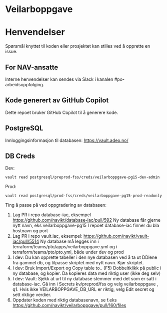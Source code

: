 Veilarboppgave
==============

# Henvendelser

Spørsmål knyttet til koden eller prosjektet kan stilles ved å opprette en issue.

## For NAV-ansatte

Interne henvendelser kan sendes via Slack i kanalen #po-arbeidsoppfølging.

## Kode generert av GitHub Copilot

Dette repoet bruker GitHub Copilot til å generere kode.
## PostgreSQL

Innloggingsinformasjon til databasen: https://vault.adeo.no/

## DB Creds

Dev: 
```console
vault read postgresql/preprod-fss/creds/veilarboppgave-pg15-dev-admin
```

Prod: 
```console
vault read postgresql/prod-fss/creds/veilarboppgave-pg15-prod-readonly
```

Ting å passe på ved oppgradering av databasen:
1. Lag PR i repo database-iac, eksempel https://github.com/navikt/database-iac/pull/592 Ny database får gjerne nytt navn, eks veilarboppgave-pg15
I repoet database-iac finner du bla hostnavn og port
2. Lag PR i repo vault.iac, eksempel: https://github.com/navikt/vault-iac/pull/5514 
Ny database må legges inn i terraform/teams/pto/apps/veilarboppgave.yml og i terraform/teams/pto/pto.yml, både under dev og prod
3. I dev: Du kan opprette tabeller i den nye databasen ved å ta ut DDlene fra gammel db, og tilpasse skriptet med nytt navn. Kjør skriptet.
4. I dev: Bruk Import/Export og Copy table to.. (F5) Dobbeltklikk på public i ny database, og kopier. Da kopieres data med riktig user (ikke deg selv)
5. I dev: Vault: Sjekk at url til ny database stemmer med det som er satt i database-iac. Gå inn i Secrets kv/preprod/fss og velg veilarboppgave , q1. 
Hvis ikke VEILARBOPPGAVE_DB_URL er riktig, velg Edit secret og sett riktige verdier.
6. Oppdater koden med riktig databasenavn, se f.eks https://github.com/navikt/veilarboppgave/pull/160/files

